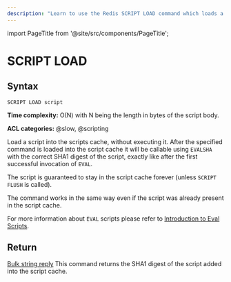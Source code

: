 ```yaml
---
description: "Learn to use the Redis SCRIPT LOAD command which loads a script into cache."
---
```


import PageTitle from '@site/src/components/PageTitle';

# SCRIPT LOAD

<PageTitle title="Redis SCRIPT LOAD Command (Documentation) | Dragonfly" />

## Syntax

    SCRIPT LOAD script

**Time complexity:** O(N) with N being the length in bytes of the script body.

**ACL categories:** @slow, @scripting

Load a script into the scripts cache, without executing it.
After the specified command is loaded into the script cache it will be callable
using `EVALSHA` with the correct SHA1 digest of the script, exactly like after
the first successful invocation of `EVAL`.

The script is guaranteed to stay in the script cache forever (unless `SCRIPT
FLUSH` is called).

The command works in the same way even if the script was already present in the
script cache.

For more information about `EVAL` scripts please refer to [Introduction to Eval Scripts](https://redis.io/docs/latest/develop/interact/programmability/eval-intro/).

## Return

[Bulk string reply](https://redis.io/docs/reference/protocol-spec/#bulk-strings) This command returns the SHA1 digest of the script added into the
script cache.
